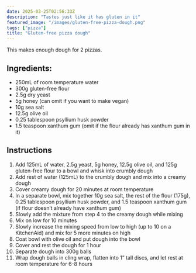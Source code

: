 ```yaml
---
date: 2025-03-25T02:56:33Z
description: "Tastes just like it has gluten in it"
featured_image: "/images/gluten-free-pizza-dough.png"
tags: ["pizza"]
title: "Gluten-free pizza dough"
---
```


This makes enough dough for 2 pizzas.


## Ingredients:

* 250mL of room temperature water
* 300g gluten-free flour
* 2.5g dry yeast
* 5g honey (can omit if you want to make vegan)
* 10g sea salt
* 12.5g olive oil
* 0.25 tablespoon psyllium husk powder
* 1.5 teaspoon xanthum gum (omit if the flour already has xanthum gum in it)


## Instructions

1. Add 125mL of water, 2.5g yeast, 5g honey, 12.5g olive oil, and 125g gluten-free flour to a bowl and whisk into crumbly dough
2. Add rest of water (125mL) to the crumbly dough and mix into a creamy dough
3. Cover creamy dough for 20 minutes at room temperature
4. In a separate bowl, mix together 10g sea salt, the rest of the flour (175g), 0.25 tablespoon psyllium husk powder, and 1.5 teaspoon xanthum gum (if flour doesn’t already have xanthum gum)
5. Slowly add the mixture from step 4 to the creamy dough while mixing
6. Mix on low for 10 minutes
7. Slowly increase the mixing speed from low to high (up to 10 on a KitchenAid) and mix for 5 more minutes on high
8. Coat bowl with olive oil and put dough into the bowl
9. Cover and rest the dough for 1 hour
10. Separate dough into 300g balls
11. Wrap dough balls in cling wrap, flatten into 1” tall discs, and let rest at room temperature for 6-8 hours
